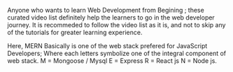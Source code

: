 Anyone who wants to learn Web Development from Begining ; these curated video list definitely help the learners to go in the web developer journey. It is recommeded to follow the video list as it is, and not to skip any of the tutorials for greater learning experience.

Here, MERN Basically is one of the web stack prefered for JavaScript Developers; Where each letters symbolize one of the integral component of web stack.
M = Mongoose / Mysql
E = Express
R = React js
N = Node js.
